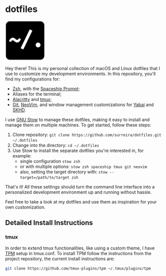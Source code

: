 # dotfiles

![Logo](assets/logo.png)

Hey there! This is my personal collection of macOS and Linux dotfiles that I use to customize my development environments. In this repository, you'll find my configurations for:

- [Zsh](https://www.zsh.org/), with the [Spaceship Prompt](https://spaceship-prompt.sh/);
- Aliases for the terminal;
- [Alacritty](https://github.com/alacritty/alacritty) and [tmux](https://github.com/tmux/tmux/);
- [Git](https://git-scm.com/), [NeoVim](https://github.com/neovim/neovim), and window management customizations for [Yabai](https://github.com/koekeishiya/yabai) and [SKHD](https://github.com/koekeishiya/skhd).

I use [GNU Stow](https://www.gnu.org/software/stow/) to manage these dotfiles, making it easy to install and manage them on multiple machines. To get started, follow these steps:

1. Clone repository: `git clone https://github.com/surreira/dotfiles.git ~/.dotfiles`
1. Change into the directory: `cd ~/.dotfiles`
1. Use Stow to install the separate dotfiles you're interested in, for example:
   - single configuration `stow zsh`
   - or with multiple options: `stow zsh spaceship tmux git neovim`
   - also, setting the target directory with: `stow --target=/path/to/target zsh` 

That's it! All these settings should turn the command line interface into a personalized development environment up and running without hassle.

Feel free to take a look at my dotfiles and use them as inspiration for your own customization.


## Detailed Install Instructions

### tmux

In order to extend tmux functionalities, like using a custom theme, I have [TPM](https://github.com/tmux-plugins/tpm) setup in tmux.conf. To install TPM follow the instructions from the project repository, the current install instructions are:

```bash
git clone https://github.com/tmux-plugins/tpm ~/.tmux/plugins/tpm
```
